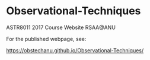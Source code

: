 # Observational-Techniques
ASTR8011 2017 Course Website RSAA@ANU

For the published webpage, see: 

https://obstechanu.github.io/Observational-Techniques/
